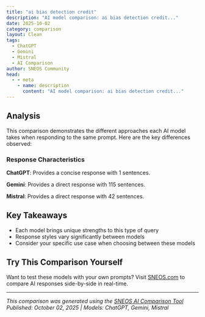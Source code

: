 ```yaml
---
title: "ai bias detection credit"
description: "AI model comparison: ai bias detection credit..."
date: 2025-10-02
category: comparison
layout: Clean
tags:
  - ChatGPT
  - Gemini
  - Mistral
  - AI Comparison
author: SNEOS Community
head:
  - - meta
    - name: description
      content: "AI model comparison: ai bias detection credit..."
---
```


<ChatComparison
  title="ai bias detection credit"
  prompt="ai bias detection credit"
  :responses='{"ChatGPT": "AI bias detection is an essential area of research and practice in artificial intelligence and machine learning, focusing on identifying and mitigating biases in AI models and data. Bias in AI can lead to unfair outcomes, perpetuate stereotypes, and affect decision-making processes in critical areas like hiring, lending, law enforcement, and healthcare.\n\n### Key Aspects of AI Bias Detection\n\n1. **Types of Bias**:\n - **Data Bias**: Occurs when training data is unrepresentative of the population, leading to skewed model performance.\n - **Algorithmic Bias**: Arises from the algorithms themselves, which may inadvertently favor certain groups or outcomes over others.\n - **Societal Bias**: Reflected ideologies or cultural perceptions that can seep into data and model training.\n\n2. **Detection Methods**:\n - **Statistical Analysis**: Techniques such as disproportionality metrics, disparate impact analysis, and fairness-aware algorithms help identify biases in data.\n - **Model Auditing**: Evaluating model outputs across different demographic groups to ensure fairness.\n - **Performance Metrics**: Using fairness metrics like equal opportunity, demographic parity, and calibration to assess model bias.\n\n3. **Tools and Frameworks**:\n - **Fairness Indicators**: Tools like Google&#x27;s Fairness Indicators provide visualizations to assess model fairness.\n - **AIF360 (AI Fairness 360)**: An open-source library from IBM to help detect and mitigate bias in AI models.\n - **FairLearn**: A toolkit that can be used to mitigate unfairness in AI systems.\n\n4. **Mitigation Strategies**:\n - **Preprocessing**: Altering training data to remove biases before model training.\n - **In-processing**: Modifying the algorithm during training to ensure fairness constraints are met.\n - **Postprocessing**: Adjusting the model&#x27;s outputs to ensure equitable outcomes.\n\n5. **Ethical Considerations**: \n - Ensuring transparency in AI systems and decision-making processes is paramount.\n - Engaging stakeholders and diverse groups in discussions about fairness can improve understanding and acceptance.\n\n6. **Regulatory and Compliance**:\n - Metrics and standards are being developed by governments and organizations (like the EU&#x27;s AI Act) to ensure fairness and accountability in AI systems.\n\n### Conclusion\nAI bias detection is not just a technical challenge but also a societal issue that requires collaboration between technologists, ethicists, and policymakers. Advancements in this field are crucial to building fair and trustworthy AI systems that serve all individuals equitably.", "Gemini": "Okay, let\u0027s break down AI bias detection in the context of credit, covering the importance, methods, challenges, and potential solutions.\n\n**Why is AI Bias Detection Crucial in Credit?**\n\n* **Fairness and Equity:** Credit decisions significantly impact people\u0027s lives (access to housing, loans for education, starting businesses, etc.). Biased AI systems can perpetuate and even amplify existing societal inequalities, leading to unfair denial of credit or less favorable terms for certain groups (e.g., based on race, gender, ethnicity, location). This violates ethical principles and can have legal ramifications.\n* **Legal and Regulatory Compliance:** Many countries and regions have laws and regulations that prohibit discrimination in lending. Using biased AI systems can lead to violations of these laws, resulting in fines, lawsuits, and reputational damage. Examples include the Equal Credit Opportunity Act (ECOA) in the US.\n* **Reputational Risk:** News of a biased AI system used for credit decisions can severely damage a financial institution\u0027s reputation, leading to loss of customers and investor confidence. Consumers are increasingly sensitive to issues of fairness and social responsibility.\n* **Business Performance:** Biased models can lead to inaccurate risk assessments, potentially resulting in lost revenue from missed lending opportunities or increased losses from extending credit to higher-risk individuals who were wrongly assessed as low-risk. A biased model is simply a less accurate model.\n* **Social Impact:** Widespread use of biased credit AI can exacerbate societal inequalities, hindering economic mobility and perpetuating cycles of poverty for certain groups.\n\n**Sources of Bias in Credit AI Systems:**\n\nBias can creep into AI systems at various stages of the development and deployment lifecycle:\n\n1. **Data Bias:**\n * **Historical Bias:** The training data reflects past societal biases and discriminatory practices (e.g., historical redlining in real estate).\n * **Sampling Bias:** The training data is not representative of the entire population. For example, if the data overrepresents certain demographic groups.\n * **Measurement Bias:** The way data is collected or measured introduces bias. For instance, using zip codes as a proxy for race.\n * **Proxy Variables:** Using variables that are highly correlated with protected characteristics (e.g., race, gender) even if those characteristics are not explicitly included in the model. These proxies can perpetuate bias.\n\n2. **Algorithmic Bias:**\n * **Model Selection Bias:** Choosing a model that performs better for some groups than others.\n * **Feature Engineering Bias:** The way features are created or transformed introduces bias.\n * **Optimization Bias:** The objective function used to train the model inadvertently favors certain groups.\n\n3. **Human Bias:**\n * **Bias in Data Labeling:** Human annotators introduce their own biases when labeling data.\n * **Bias in Model Development:** Developers\u0027 assumptions and choices can introduce bias into the model.\n * **Bias in Model Deployment:** The way the model is deployed and used can introduce bias.\n\n**Methods for AI Bias Detection in Credit:**\n\nHere are some common methods used to detect bias in credit AI systems:\n\n1. **Statistical Parity/Demographic Parity:**\n\n * **Concept:** Ensures that the proportion of individuals receiving a positive outcome (e.g., loan approval) is the same across all protected groups.\n * **Metric:** Compare approval rates across different groups. A significant difference indicates potential bias.\n * **Limitation:** May not be desirable in all cases, as it doesn\u0027t consider whether individuals are equally qualified. Can lead to \u0022reverse discrimination.\u0022\n\n2. **Equal Opportunity/Equalized Odds:**\n\n * **Concept:** Ensures that the model has the same true positive rate (TPR) and false positive rate (FPR) across all protected groups.\n * **Metric:** Compare TPR and FPR across different groups. Significant differences indicate potential bias.\n * **Advantage:** Focuses on the model\u0027s accuracy for different groups, rather than just approval rates.\n\n3. **Predictive Parity/Calibration:**\n\n * **Concept:** Ensures that the model\u0027s predictions are equally accurate for all groups.\n * **Metric:** Compare the probability of default for different groups. If the model is well-calibrated, the predicted probability should match the actual default rate.\n * **Advantage:** Focuses on the reliability of the model\u0027s predictions.\n\n4. **Individual Fairness:**\n\n * **Concept:** Ensures that similar individuals are treated similarly, regardless of their group membership.\n * **Metric:** Measure the similarity between individuals and compare their predicted outcomes.\n * **Challenge:** Defining and measuring similarity can be difficult.\n\n5. **Causal Analysis:**\n\n * **Concept:** Identifies and removes causal pathways through which protected attributes influence credit decisions.\n * **Method:** Uses techniques like causal diagrams and mediation analysis to understand the relationships between variables.\n * **Advantage:** Can help to identify and address the root causes of bias.\n\n6. **Adversarial Debiasing:**\n\n * **Concept:** Trains an adversarial network to remove information about protected attributes from the model\u0027s predictions.\n * **Method:** Uses techniques from adversarial machine learning to make the model more fair.\n * **Advantage:** Can be effective at reducing bias without significantly impacting model accuracy.\n\n7. **Explainable AI (XAI) Techniques:**\n\n * **Concept:** Uses techniques to understand how the model makes its decisions and identify potentially biased features.\n * **Methods:** Techniques like SHAP values, LIME, and feature importance analysis.\n * **Advantage:** Provides insights into the model\u0027s behavior and can help to identify sources of bias.\n\n**Tools and Libraries for Bias Detection:**\n\n* **AI Fairness 360 (AIF360):** An open-source toolkit developed by IBM that provides a comprehensive set of metrics and algorithms for detecting and mitigating bias.\n* **Fairlearn:** A Python package developed by Microsoft that provides tools for fairness assessment and mitigation.\n* **Responsible AI Toolbox:** A suite of tools from Microsoft Azure that includes features for fairness assessment, explainability, and privacy.\n* **TensorFlow Responsible AI Toolkit:** A toolkit from Google that provides tools for understanding and mitigating bias in TensorFlow models.\n* **SHAP (SHapley Additive exPlanations):** A library for explaining the output of machine learning models.\n\n**Challenges in AI Bias Detection for Credit:**\n\n* **Defining Fairness:** There is no single, universally accepted definition of fairness. Different fairness metrics can lead to different conclusions.\n* **Data Availability and Quality:** Accurate and representative data is essential for detecting and mitigating bias. However, such data is often difficult to obtain.\n* **Complexity of AI Models:** Complex AI models can be difficult to interpret and understand, making it challenging to identify sources of bias.\n* **Trade-off Between Fairness and Accuracy:** Reducing bias can sometimes come at the cost of reduced model accuracy.\n* **Evolving Regulations:** The legal and regulatory landscape around AI fairness is constantly evolving, making it difficult for financial institutions to stay compliant.\n* **Lack of Transparency:** Some AI models are \u0022black boxes,\u0022 making it difficult to understand how they make decisions.\n* **Feedback Loops:** Biased AI systems can create feedback loops that reinforce and amplify existing biases. For example, if a biased model denies credit to a certain group, they may have fewer opportunities to improve their credit score, leading to further denials in the future.\n\n**Mitigation Strategies (Going Beyond Detection):**\n\nBias detection is only the first step. Here are some strategies for mitigating bias:\n\n1. **Data Preprocessing:**\n * **Re-weighting:** Assign different weights to different data points to balance the representation of different groups.\n * **Resampling:** Oversample underrepresented groups or undersample overrepresented groups.\n * **Data Augmentation:** Create new data points for underrepresented groups.\n * **Suppression:** Remove or mask protected attributes from the data. However, be careful about proxy variables.\n\n2. **Algorithmic Modifications:**\n * **Fairness-Aware Training:** Modify the training process to explicitly optimize for fairness.\n * **Adversarial Debiasing:** Train an adversarial network to remove information about protected attributes from the model\u0027s predictions.\n * **Post-processing:** Adjust the model\u0027s predictions to improve fairness.\n\n3. **Monitoring and Auditing:**\n * **Regularly monitor the model\u0027s performance for bias.**\n * **Conduct regular audits to ensure that the model is fair and compliant.**\n * **Establish a process for addressing bias issues when they are identified.**\n\n4. **Transparency and Explainability:**\n * **Use explainable AI (XAI) techniques to understand how the model makes its decisions.**\n * **Provide transparency to consumers about how their creditworthiness is assessed.**\n\n5. **Human Oversight:**\n * **Involve human experts in the development and deployment of AI systems.**\n * **Establish a process for human review of credit decisions made by AI systems.**\n\n**Best Practices for Building Fair Credit AI Systems:**\n\n* **Define Fairness Clearly:** Establish a clear and measurable definition of fairness that aligns with your organization\u0027s values and legal requirements.\n* **Assemble a Diverse Team:** Involve individuals with diverse backgrounds and perspectives in the development and deployment of AI systems.\n* **Data Governance:** Implement robust data governance policies to ensure data quality, accuracy, and representativeness.\n* **Document Everything:** Document all aspects of the AI system, including the data used, the algorithms used, and the fairness metrics used.\n* **Regular Training:** Provide regular training to employees on AI fairness and ethical considerations.\n* **Continuous Improvement:** Continuously monitor and improve the AI system to ensure that it remains fair and accurate over time.\n\n**In Summary:**\n\nAI bias detection is a critical component of responsible AI development and deployment in the credit industry. By understanding the sources of bias, using appropriate detection methods, and implementing effective mitigation strategies, financial institutions can build fair and equitable credit AI systems that benefit both their business and society as a whole. The key is to be proactive, transparent, and committed to continuous improvement.\n", "Mistral": "Detecting bias in AI systems, particularly in credit scoring and lending, is crucial to ensure fairness and prevent discrimination. Here are some steps and methods to detect and mitigate bias in AI-driven credit systems:\n\n### 1. **Data Collection and Preprocessing**\n - **Data Audit**: Review the data used to train the AI model to ensure it is representative and free from historical biases.\n - **Feature Selection**: Be cautious about which features are included. Features like race, gender, or zip code can introduce bias.\n - **Data Balancing**: Ensure that the dataset is balanced across different demographic groups to avoid underrepresentation.\n\n### 2. **Bias Detection Techniques**\n - **Statistical Tests**: Use statistical methods to detect disparities in outcomes across different groups. For example, check if the approval rates differ significantly between different demographic groups.\n - **Fairness Metrics**: Implement fairness metrics such as demographic parity, equal opportunity, and equalized odds to quantify bias.\n - **Bias Mitigation Algorithms**: Use algorithms specifically designed to mitigate bias, such as reweighing, disparate impact remover, and the preprocessing technique.\n\n### 3. **Model Training and Evaluation**\n - **Cross-Validation**: Use cross-validation techniques to ensure the model performs well across different subgroups.\n - **Bias Auditing Tools**: Utilize tools like Aequitas, AI Fairness 360, and Fairlearn to audit the model for bias.\n - **Sensitivity Analysis**: Conduct sensitivity analysis to understand how changes in input features affect the model\u0027s predictions.\n\n### 4. **Post-Deployment Monitoring**\n - **Continuous Monitoring**: Continuously monitor the model\u0027s performance in real-world scenarios to detect any emerging biases.\n - **Feedback Loops**: Implement feedback loops to gather data on the model\u0027s decisions and their impact on different groups.\n - **Regular Audits**: Conduct regular audits to ensure the model remains fair and unbiased over time.\n\n### 5. **Transparency and Accountability**\n - **Explainability**: Use explainable AI techniques to make the model\u0027s decision-making process transparent.\n - **Documentation**: Document the data sources, preprocessing steps, model training process, and evaluation metrics to ensure transparency.\n - **Stakeholder Involvement**: Involve diverse stakeholders, including representatives from different demographic groups, in the development and evaluation process.\n\n### 6. **Regulatory Compliance**\n - **Legal Standards**: Ensure the AI system complies with relevant legal standards and regulations, such as the Equal Credit Opportunity Act (ECOA) in the United States.\n - **Ethical Guidelines**: Follow ethical guidelines and best practices for AI development and deployment.\n\n### Tools and Frameworks\n- **AI Fairness 360 (AIF360)**: An open-source toolkit by IBM to help detect and mitigate bias in machine learning models.\n- **Fairlearn**: A Python library by Microsoft to assess and improve the fairness of AI models.\n- **Aequitas**: An open-source bias and fairness audit toolkit for machine learning models.\n\n### Example Workflow\n1. **Data Collection**: Gather credit application data, ensuring it is representative and balanced.\n2. **Preprocessing**: Clean the data, remove sensitive features, and balance the dataset.\n3. **Model Training**: Train the model using fairness-aware algorithms.\n4. **Evaluation**: Evaluate the model using fairness metrics and statistical tests.\n5. **Deployment**: Deploy the model and implement continuous monitoring.\n6. **Auditing**: Conduct regular audits and involve stakeholders in the process.\n\nBy following these steps and utilizing the available tools, you can effectively detect and mitigate bias in AI-driven credit systems, ensuring fairness and compliance with regulatory standards."}' 
  published-date="13:38"
/>

## Analysis

This comparison demonstrates the different approaches each AI model takes when responding to the same prompt. Here are the key differences observed:

### Response Characteristics

**ChatGPT**: Provides a concise response with 1 sentences. 

**Gemini**: Provides a direct response with 115 sentences. 

**Mistral**: Provides a direct response with 42 sentences. 

## Key Takeaways

- Each model brings unique strengths to this type of query
- Response styles vary significantly between models
- Consider your specific use case when choosing between these models

## Try This Comparison Yourself

Want to test these models with your own prompts? Visit [SNEOS.com](https://sneos.com) to compare AI responses side-by-side in real-time.

---

*This comparison was generated using the [SNEOS AI Comparison Tool](https://sneos.com)*
*Published: October 02, 2025 | Models: ChatGPT, Gemini, Mistral*
